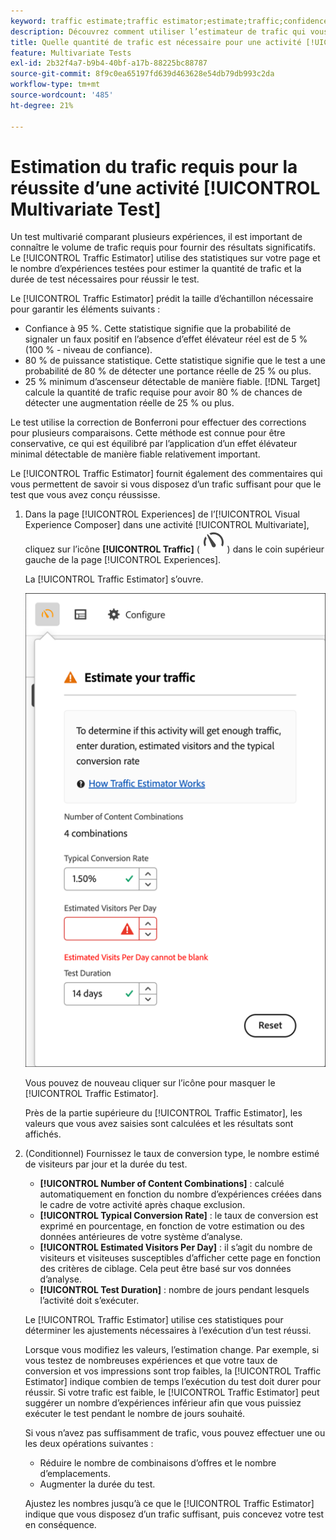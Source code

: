 ```yaml
---
keyword: traffic estimate;traffic estimator;estimate;traffic;confidence;statistical power;lift;bonferroni;conversion rate;visitors per day;duration
description: Découvrez comment utiliser l’estimateur de trafic qui vous permet de déterminer si vous disposez d’un trafic suffisant pour que votre activité  [!DNL Adobe Target] [!UICONTROL Multivariate Test] réussisse.
title: Quelle quantité de trafic est nécessaire pour une activité [!UICONTROL Multivariate Test] (MVT) ?
feature: Multivariate Tests
exl-id: 2b32f4a7-b9b4-40bf-a17b-88225bc88787
source-git-commit: 8f9c0ea65197fd639d463628e54db79db993c2da
workflow-type: tm+mt
source-wordcount: '485'
ht-degree: 21%

---
```


# Estimation du trafic requis pour la réussite d’une activité [!UICONTROL Multivariate Test]

Un test multivarié comparant plusieurs expériences, il est important de connaître le volume de trafic requis pour fournir des résultats significatifs. Le [!UICONTROL Traffic Estimator] utilise des statistiques sur votre page et le nombre d’expériences testées pour estimer la quantité de trafic et la durée de test nécessaires pour réussir le test.

Le [!UICONTROL Traffic Estimator] prédit la taille d’échantillon nécessaire pour garantir les éléments suivants :

* Confiance à 95 %. Cette statistique signifie que la probabilité de signaler un faux positif en l’absence d’effet élévateur réel est de 5 % (100 % - niveau de confiance).
* 80 % de puissance statistique. Cette statistique signifie que le test a une probabilité de 80 % de détecter une portance réelle de 25 % ou plus.
* 25 % minimum d’ascenseur détectable de manière fiable. [!DNL Target] calcule la quantité de trafic requise pour avoir 80 % de chances de détecter une augmentation réelle de 25 % ou plus.

Le test utilise la correction de Bonferroni pour effectuer des corrections pour plusieurs comparaisons. Cette méthode est connue pour être conservative, ce qui est équilibré par l’application d’un effet élévateur minimal détectable de manière fiable relativement important.

Le [!UICONTROL Traffic Estimator] fournit également des commentaires qui vous permettent de savoir si vous disposez d’un trafic suffisant pour que le test que vous avez conçu réussisse.

1. Dans la page [!UICONTROL Experiences] de l’[!UICONTROL Visual Experience Composer] dans une activité [!UICONTROL Multivariate], cliquez sur l’icône **[!UICONTROL Traffic]** ( ![icône de l’estimateur de trafic](/help/main/assets/icons/Gauge2.svg) ) dans le coin supérieur gauche de la page [!UICONTROL Experiences].

   La [!UICONTROL Traffic Estimator] s’ouvre.

   ![ Interface utilisateur de l’estimateur de trafic ](/help/main/c-activities/c-multivariate-testing/t-create-multivariate-test/assets/mvt-est.png)

   Vous pouvez de nouveau cliquer sur l’icône pour masquer le [!UICONTROL Traffic Estimator].

   Près de la partie supérieure du [!UICONTROL Traffic Estimator], les valeurs que vous avez saisies sont calculées et les résultats sont affichés.

1. (Conditionnel) Fournissez le taux de conversion type, le nombre estimé de visiteurs par jour et la durée du test.

   * **[!UICONTROL Number of Content Combinations]** : calculé automatiquement en fonction du nombre d’expériences créées dans le cadre de votre activité après chaque exclusion.
   * **[!UICONTROL Typical Conversion Rate]** : le taux de conversion est exprimé en pourcentage, en fonction de votre estimation ou des données antérieures de votre système d’analyse.
   * **[!UICONTROL Estimated Visitors Per Day]** : il s’agit du nombre de visiteurs et visiteuses susceptibles d’afficher cette page en fonction des critères de ciblage. Cela peut être basé sur vos données d’analyse.
   * **[!UICONTROL Test Duration]** : nombre de jours pendant lesquels l’activité doit s’exécuter.

   Le [!UICONTROL Traffic Estimator] utilise ces statistiques pour déterminer les ajustements nécessaires à l’exécution d’un test réussi.

   Lorsque vous modifiez les valeurs, l’estimation change. Par exemple, si vous testez de nombreuses expériences et que votre taux de conversion et vos impressions sont trop faibles, la [!UICONTROL Traffic Estimator] indique combien de temps l’exécution du test doit durer pour réussir. Si votre trafic est faible, le [!UICONTROL Traffic Estimator] peut suggérer un nombre d’expériences inférieur afin que vous puissiez exécuter le test pendant le nombre de jours souhaité.

   Si vous n’avez pas suffisamment de trafic, vous pouvez effectuer une ou les deux opérations suivantes :

   * Réduire le nombre de combinaisons d’offres et le nombre d’emplacements.
   * Augmenter la durée du test.

   Ajustez les nombres jusqu’à ce que le [!UICONTROL Traffic Estimator] indique que vous disposez d’un trafic suffisant, puis concevez votre test en conséquence.
